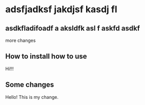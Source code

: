 # adsfjadksf jakdjsf kasdj fl

## asdkfladifoadf a aksldfk asl f askfd asdkf 
more changes

## How to install how to use
Hi!!!

## Some changes
Hello! This is my change.